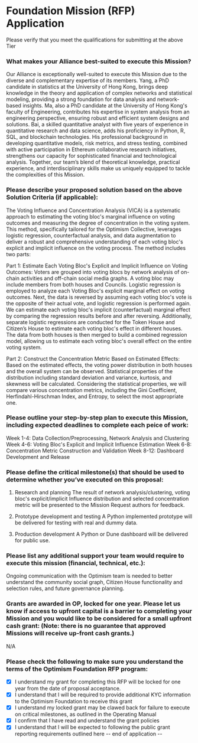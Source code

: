 # Foundation Mission (RFP) Application
Please verify that you meet the qualifications for submitting at the above Tier


### What makes your Alliance best-suited to execute this Mission?

Our Alliance is exceptionally well-suited to execute this Mission due to the diverse and complementary expertise of its members. Yang, a PhD candidate in statistics at the University of Hong Kong, brings deep knowledge in the theory and application of complex networks and statistical modeling, providing a strong foundation for data analysis and network-based insights. Ma, also a PhD candidate at the University of Hong Kong's faculty of Engineering, contributes his expertise in system analysis from an engineering perspective, ensuring robust and efficient system designs and solutions. Bai, a skilled quantitative analyst with five years of experience in quantitative research and data science, adds his proficiency in Python, R, SQL, and blockchain technologies. His professional background in developing quantitative models, risk metrics, and stress testing, combined with active participation in Ethereum collaborative research initiatives, strengthens our capacity for sophisticated financial and technological analysis. Together, our team’s blend of theoretical knowledge, practical experience, and interdisciplinary skills make us uniquely equipped to tackle the complexities of this Mission.

### Please describe your proposed solution based on the above Solution Criteria (if applicable):

The Voting Influence and Concentration Analysis (VICA) is a systematic approach to estimating the voting bloc's marginal influence on voting outcomes and measuring the degree of concentration in the voting system. This method, specifically tailored for the Optimism Collective, leverages logistic regression, counterfactual analysis, and data augmentation to deliver a robust and comprehensive understanding of each voting bloc's explicit and implicit influence on the voting process. The method includes two parts:

Part 1: Estimate Each Voting Bloc's Explicit and Implicit Influence on Voting Outcomes:
Voters are grouped into voting blocs by network analysis of on-chain activities and off-chain social media graphs. A voting bloc may include members from both houses and Councils. Logistic regression is employed to analyze each Voting Bloc's explicit marginal effect on voting outcomes. Next, the data is reversed by assuming each voting bloc's vote is the opposite of their actual vote, and logistic regression is performed again. We can estimate each voting bloc's implicit (counterfactual) marginal effect by comparing the regression results before and after reversing. Additionally, separate logistic regressions are conducted for the Token House and Citizen’s House to estimate each voting bloc's effect in different houses. The data from both houses is then merged to build a combined regression model, allowing us to estimate each voting bloc's overall effect on the entire voting system.

Part 2: Construct the Concentration Metric Based on Estimated Effects:
Based on the estimated effects, the voting power distribution in both houses and the overall system can be observed. Statistical properties of the distribution including standard deviation and variance, kurtosis, and skewness will be calculated. Considering the statistical properties, we will compare various concentration metrics, including the Gini Coefficient, Herfindahl-Hirschman Index, and Entropy, to select the most appropriate one.

### Please outline your step-by-step plan to execute this Mission, including expected deadlines to complete each peice of work:

Week 1-4: Data Collection/Preprocessing, Network Analysis and Clustering
Week 4-6: Voting Bloc's Explicit and Implicit Influence Estimation
Week 6-8: Concentration Metric Construction and Validation
Week 8-12: Dashboard Development and Release

### Please define the critical milestone(s) that should be used to determine whether you’ve executed on this proposal:

1. Research and planning
The result of network analysis/clustering, voting bloc's explicit/implicit Influence distribution and selected concentration metric will be presented to the Mission Request authors for feedback. 

2. Prototype development and testing
A Python implemented prototype will be delivered for testing with real and dummy data.

3. Production development
A Python or Dune dashboard will be delivered for public use.

### Please list any additional support your team would require to execute this mission (financial, technical, etc.):

Ongoing communication with the Optimism team is needed to better understand the community social graph, Citizen House functionality and selection rules, and future governance planning.

### Grants are awarded in OP, locked for one year. Please let us know if access to upfront capital is a barrier to completing your Mission and you would like to be considered for a small upfront cash grant: (Note: there is no guarantee that approved Missions will receive up-front cash grants.)

N/A

### Please check the following to make sure you understand the terms of the Optimism Foundation RFP program:

- [x] I understand my grant for completing this RFP will be locked for one year from the date of proposal acceptance.
- [x] I understand that I will be required to provide additional KYC information to the Optimism Foundation to receive this grant
- [x] I understand my locked grant may be clawed back for failure to execute on critical milestones, as outlined in the Operating Manual
- [x] I confirm that I have read and understand the grant policies
- [x] I understand that I will be expected to following the public grant reporting requirements outlined here
-- end of application --
